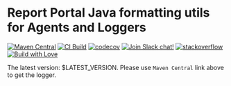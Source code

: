 # Report Portal Java formatting utils for Agents and Loggers

[![Maven Central](https://img.shields.io/maven-central/v/com.epam.reportportal/utils-java-formatting.svg?label=Maven%20Central)](https://search.maven.org/search?q=g:%22com.epam.reportportal%22%20AND%20a:%22utils-java-formatting%22)
[![CI Build](https://github.com/reportportal/utils-java-formatting/actions/workflows/ci.yml/badge.svg)](https://github.com/reportportal/utils-java-formatting/actions/workflows/ci.yml)
[![codecov](https://codecov.io/gh/reportportal/utils-java-formatting/branch/develop/graph/badge.svg?token=D21P4TVVAS)](https://codecov.io/gh/reportportal/utils-java-formatting)
[![Join Slack chat!](https://reportportal-slack-auto.herokuapp.com/badge.svg)](https://reportportal-slack-auto.herokuapp.com)
[![stackoverflow](https://img.shields.io/badge/reportportal-stackoverflow-orange.svg?style=flat)](http://stackoverflow.com/questions/tagged/reportportal)
[![Build with Love](https://img.shields.io/badge/build%20with-❤%EF%B8%8F%E2%80%8D-lightgrey.svg)](http://reportportal.io?style=flat)

The latest version: $LATEST_VERSION. Please use `Maven Central` link above to get the logger.
